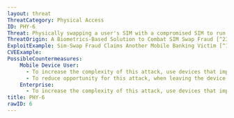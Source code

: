 ```yaml
---
layout: threat
ThreatCategory: Physical Access
ID: PHY-6
Threat: Physically swapping a user's SIM with a compromised SIM to run malicious javacard applets
ThreatOrigin: A Biometrics-Based Solution to Combat SIM Swap Fraud [^235]
ExploitExample: Sim-Swap Fraud Claims Another Mobile Banking Victim [^145]
CVEExample:
PossibleCountermeasures:
    Mobile Device User:
      - To increase the complexity of this attack, use devices that implement an integrated SIM or eSIM, which cannot be readily replaced with a malicious component.
      - To reduce opportunity for this attack, when leaving the device directly unattended, use strong physical security controls (e.g., lock it into a secure container).
    Enterprise:
      - To increase the complexity of this attack, use devices that implement an integrated SIM or eSIM, which cannot be readily replaced with a malicious component.
title: PHY-6
rawID: 6
---
```

